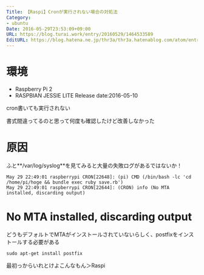 ```yaml
---
Title: 【Raspi】Cronが実行されない場合の対処法
Category:
- ubuntu
Date: 2016-05-29T23:53:09+09:00
URL: https://blog.turai.work/entry/20160529/1464533589
EditURL: https://blog.hatena.ne.jp/thr3a/thr3a.hatenablog.com/atom/entry/6653812171398797668
---
```


# 環境

- Raspberry Pi 2
- RASPBIAN JESSIE LITE Release date:2016-05-10

cron書いても実行されない

書式間違ってるのと思って何度も確認したけど改善しなかった

# 原因

ふと**/var/log/syslog**を見てみると大量の失敗ログがあるではないか！

```
May 29 22:49:01 raspberrypi CRON[22648]: (pi) CMD (/bin/bash -lc 'cd /home/pi/hoge && bundle exec ruby save.rb')
May 29 22:49:01 raspberrypi CRON[22644]: (CRON) info (No MTA installed, discarding output)
```

# No MTA installed, discarding output

どうもデフォルトでMTAがインストールされていないらしく、postfixをインストールする必要がある

```
sudo apt-get install postfix
```

最初っからいれとけよこんなもん＞Raspi
